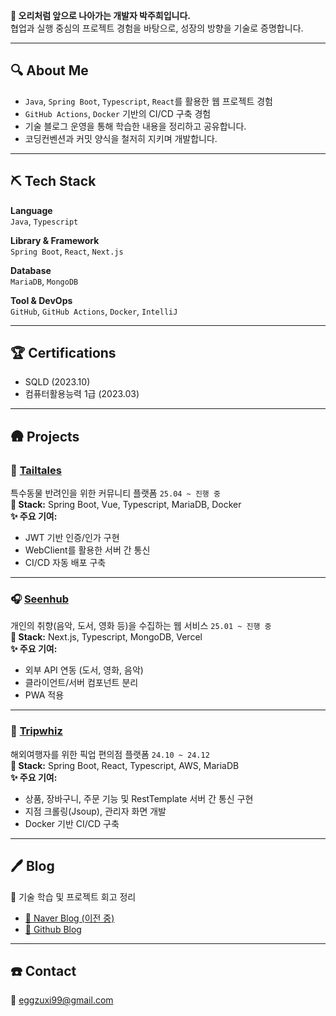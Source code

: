 **🦆 오리처럼 앞으로 나아가는 개발자 박주희입니다.**  
협업과 실행 중심의 프로젝트 경험을 바탕으로, 성장의 방향을 기술로 증명합니다.

---

## 🔍 About Me
- `Java`, `Spring Boot`, `Typescript`, `React`를 활용한 웹 프로젝트 경험
- `GitHub Actions`, `Docker` 기반의 CI/CD 구축 경험
- 기술 블로그 운영을 통해 학습한 내용을 정리하고 공유합니다.
- 코딩컨벤션과 커밋 양식을 철저히 지키며 개발합니다.

---

## ⛏️ Tech Stack

**Language**  
`Java`, `Typescript`

**Library & Framework**  
`Spring Boot`, `React`, `Next.js`

**Database**  
`MariaDB`, `MongoDB`

**Tool & DevOps**  
`GitHub`, `GitHub Actions`, `Docker`, `IntelliJ`

---

## 🏆 Certifications  
- SQLD (2023.10)
- 컴퓨터활용능력 1급 (2023.03)

---

## 🛖 Projects

### 🐾 [Tailtales](https://github.com/Tail-tales) 
특수동물 반려인을 위한 커뮤니티 플랫폼 `25.04 ~ 진행 중`  
**🔧 Stack:** Spring Boot, Vue, Typescript, MariaDB, Docker  
**✨ 주요 기여:**
- JWT 기반 인증/인가 구현
- WebClient를 활용한 서버 간 통신
- CI/CD 자동 배포 구축

---

### 🎧 [Seenhub](https://github.com/eggzuxi/SeenhubClient) 
개인의 취향(음악, 도서, 영화 등)을 수집하는 웹 서비스 `25.01 ~ 진행 중`  
**🔧 Stack:** Next.js, Typescript, MongoDB, Vercel  
**✨ 주요 기여:**
- 외부 API 연동 (도서, 영화, 음악)
- 클라이언트/서버 컴포넌트 분리
- PWA 적용

---

### 🧳 [Tripwhiz](https://github.com/Tripwhiz) 
해외여행자를 위한 픽업 편의점 플랫폼 `24.10 ~ 24.12`  
**🔧 Stack:** Spring Boot, React, Typescript, AWS, MariaDB  
**✨ 주요 기여:**
- 상품, 장바구니, 주문 기능 및 RestTemplate 서버 간 통신 구현
- 지점 크롤링(Jsoup), 관리자 화면 개발
- Docker 기반 CI/CD 구축

---

## 🖊 Blog
🧠 기술 학습 및 프로젝트 회고 정리  
- [📘 Naver Blog (이전 중)](https://blog.naver.com/eggzuxi99) 
- [📗 Github Blog](https://eggzuxi.github.io/)

---

## ☎️ Contact  
📧 eggzuxi99@gmail.com

<!--
**eggzuxi/eggzuxi** is a ✨ _special_ ✨ repository because its `README.md` (this file) appears on your GitHub profile.

Here are some ideas to get you started:

- 🔭 I’m currently working on ...
- 🌱 I’m currently learning ...
- 👯 I’m looking to collaborate on ...
- 🤔 I’m looking for help with ...
- 💬 Ask me about ...
- 📫 How to reach me: ...
- 😄 Pronouns: ...
- ⚡ Fun fact: ...
-->

